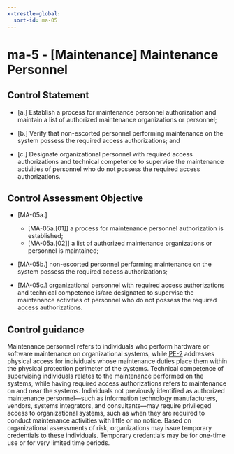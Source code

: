 ```yaml
---
x-trestle-global:
  sort-id: ma-05
---
```


# ma-5 - \[Maintenance\] Maintenance Personnel

## Control Statement

- \[a.\] Establish a process for maintenance personnel authorization and maintain a list of authorized maintenance organizations or personnel;

- \[b.\] Verify that non-escorted personnel performing maintenance on the system possess the required access authorizations; and

- \[c.\] Designate organizational personnel with required access authorizations and technical competence to supervise the maintenance activities of personnel who do not possess the required access authorizations.

## Control Assessment Objective

- \[MA-05a.\]

  - \[MA-05a.[01]\] a process for maintenance personnel authorization is established;
  - \[MA-05a.[02]\] a list of authorized maintenance organizations or personnel is maintained;

- \[MA-05b.\] non-escorted personnel performing maintenance on the system possess the required access authorizations;

- \[MA-05c.\] organizational personnel with required access authorizations and technical competence is/are designated to supervise the maintenance activities of personnel who do not possess the required access authorizations.

## Control guidance

Maintenance personnel refers to individuals who perform hardware or software maintenance on organizational systems, while [PE-2](#pe-2) addresses physical access for individuals whose maintenance duties place them within the physical protection perimeter of the systems. Technical competence of supervising individuals relates to the maintenance performed on the systems, while having required access authorizations refers to maintenance on and near the systems. Individuals not previously identified as authorized maintenance personnel—such as information technology manufacturers, vendors, systems integrators, and consultants—may require privileged access to organizational systems, such as when they are required to conduct maintenance activities with little or no notice. Based on organizational assessments of risk, organizations may issue temporary credentials to these individuals. Temporary credentials may be for one-time use or for very limited time periods.
